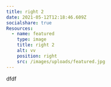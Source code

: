 ```yaml
---
title: right 2
date: 2021-05-12T12:18:46.609Z
socialshare: true
Resources:
  - name: featured
    type: image
    title: right 2
    alt: vv
    position: right
    src: /images/uploads/featured.jpg
---
```

dfdf